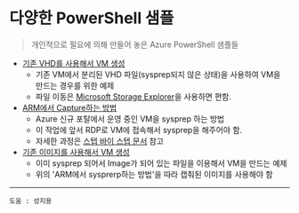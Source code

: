 # 다양한 PowerShell 샘플

>개인적으로 필요에 의해 만들어 놓은 Azure PowerShell 샘플들

- [기존 VHD를 사용해서 VM 생성](https://github.com/taeyo/TaeyoAzurePowerShell/blob/master/%EA%B8%B0%EC%A1%B4%20VHD%EB%A5%BC%20%EC%82%AC%EC%9A%A9%ED%95%B4%EC%84%9C%20VM%20%EC%83%9D%EC%84%B1.ps1)
    - 기존 VM에서 분리된 VHD 파일(sysprep되지 않은 상태)을 사용하여 VM을 만드는 경우를 위한 예제
    - 파일 이동은 [Microsoft Storage Explorer](http://storageexplorer.com/)을 사용하면 편함.
- [ARM에서 Capture하는 방법](https://github.com/taeyo/TaeyoAzurePowerShell/blob/master/ARM%EC%97%90%EC%84%9C%20Capture%ED%95%98%EB%8A%94%20%EB%B0%A9%EB%B2%95.ps1)
    - Azure 신규 포탈에서 운영 중인 VM을 sysprep 하는 방법
    - 이 작업에 앞서 RDP로 VM에 접속해서 sysprep을 해주어야 함.
    - 자세한 과정은 [스텝 바이 스텝 문서](https://azure.microsoft.com/ko-kr/documentation/articles/virtual-machines-windows-capture-image/) 참고
- [기존 이미지를 사용해서 VM 생성](https://github.com/taeyo/TaeyoAzurePowerShell/blob/master/%EA%B8%B0%EC%A1%B4%20%EC%9D%B4%EB%AF%B8%EC%A7%80%EB%A5%BC%20%EC%82%AC%EC%9A%A9%ED%95%B4%EC%84%9C%20VM%20%EC%83%9D%EC%84%B1.ps1)
    - 이미 sysprep 되어서 Image가 되어 있는 파일을 이용해서 VM을 만드는 예제
    - 위의 'ARM에서 sysprerp하는 방법'을 따라 캡춰된 이미지를 사용해야 함
    
----
    도움 : 성지용 